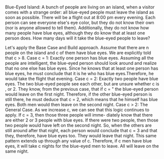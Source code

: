 Blue-Eyed Island: A bunch of people are living on an island, when a visitor comes with a strange order: all blue-eyed people must leave the island as soon as possible. There will be a flight out at 8:00 pm every evening. Each person can see everyone else's eye color, but they do not know their own (nor is anyone allowed to tell them). Additionally, they do not know how many people have blue eyes, although they do know that at least one person does. How many days will it take the blue-eyed people to leave?

Let's apply the Base Case and Build approach. Assume that there are n people on the island and c of them
have blue eyes. We are explicitly told that c > 8. Case c = 1: Exactly one person has blue eyes.
Assuming all the people are intelligent, the blue-eyed person should look around and realize that no one else has blue eyes. Since he knows that at least one person has blue eyes, he must conclude that it is he who has blue eyes.Therefore, he would take the flight that evening.
Case c = 2: Exactly two people have blue eyes.
The two blue-eyed people see each other, but are unsure whether c is , or 2. They know, from the previous case, that if c = " the blue-eyed person would leave on the first night. Therefore, if the other blue-eyed person is still there, he must deduce that c = 2, which means that he himself has blue eyes. Both men would then leave on the second night.
Case c > 2: The General Case.
As we increase c, we can see that this logic continues to apply. If c = 3, then those three people will imme- diately know that there are either 2 or 3 people with blue eyes. If there were two people, then those two people would have left on the second night. So, when the others are still around after that night, each person would conclude that c = 3 and that they, therefore, have blue eyes too. They would leave that night.
This same pattern extends up through any value of c. Therefore, if c men have blue eyes, it will take c nights for the blue-eyed men to leave. All will leave on the same night.

